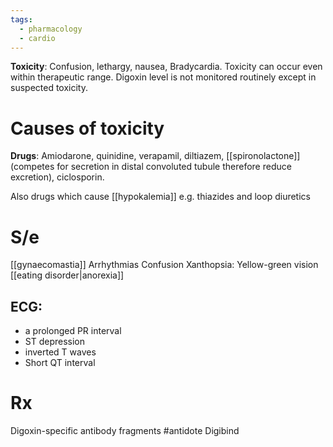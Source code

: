 ```yaml
---
tags:
  - pharmacology
  - cardio
---
```

**Toxicity**: Confusion, lethargy, nausea, Bradycardia.
Toxicity can occur even within therapeutic range.
Digoxin level is not monitored routinely except in suspected toxicity.
# Causes of toxicity
**Drugs**: Amiodarone, quinidine, verapamil, diltiazem, [[spironolactone]] (competes for secretion in distal convoluted tubule therefore reduce excretion), ciclosporin.

Also drugs which cause [[hypokalemia]] e.g. thiazides and loop diuretics

# S/e
[[gynaecomastia]]
Arrhythmias
Confusion
Xanthopsia: Yellow-green vision
[[eating disorder|anorexia]]

## ECG:
- a prolonged PR interval
- ST depression
- inverted T waves
- Short QT interval

# Rx
Digoxin-specific antibody fragments #antidote 
Digibind